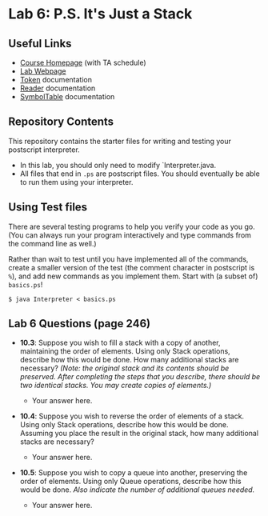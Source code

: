 # Lab 6: P.S. It's Just a Stack

## Useful Links
 * [Course Homepage](https://www.cs.williams.edu/~cs136/index.html) (with TA schedule)
 * [Lab Webpage](https://www.cs.williams.edu/~cs136/labs/postscript.html)
 * [Token](https://www.cs.williams.edu/~cs136/labs/javadoc/Token.html) documentation
 * [Reader](https://www.cs.williams.edu/~cs136/labs/javadoc/Reader.html) documentation
 * [SymbolTable](https://www.cs.williams.edu/~cs136/labs/javadoc/SymbolTable.html) documentation


## Repository Contents
This repository contains the starter files for writing and testing
your postscript interpreter.

 * In this lab, you should only need to modify `Interpreter.java.
 * All files that end in `.ps` are postscript files. You should eventually be able to run them using your interpreter.

## Using Test files
There are several testing programs to help you verify your code as you go.
(You can always run your program interactively and type commands from the
command line as well.)

Rather than wait to test until you have implemented all of the commands,
create a smaller version of the test (the comment character in postscript is `%`),
and add new commands as you implement them.
Start with (a subset of) `basics.ps`!

```
$ java Interpreter < basics.ps
```

## Lab 6 Questions (page 246)

* __10.3__: Suppose you wish to fill a stack with a copy of another, maintaining the order of elements. Using only Stack operations, describe how this would be done. How many additional stacks are necessary? _(Note: the original stack and its contents should be preserved. After completing the steps that you describe, there should be two identical stacks. You may create copies of elements.)_
  * Your answer here.

* __10.4__: Suppose you wish to reverse the order of elements of a stack. Using only Stack operations, describe how this would be done. Assuming you place the result in the original stack, how many additional stacks are necessary?
  * Your answer here.

* __10.5__: Suppose you wish to copy a queue into another, preserving the order of elements. Using only Queue operations, describe how this would be done. _Also indicate the number of additional queues needed._
  * Your answer here.
